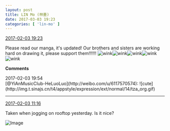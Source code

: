 ```yaml
---
layout: post
title: LIN Mo (林墨)
date: 2017-03-03 19:23
categories: [ 'lin-mo' ]
---
```


<div class="weibo-info">
  <a href="http://weibo.com/6108312042/Ey6Sd0Ylt">2017-02-03 19:23</a>
</div>

Please read our manga, it's updated! Our brothers and sisters are working hard on drawing it, please support them!!!!!! ![wink](http://img.t.sinajs.cn/t4/appstyle/expression/ext/normal/c3/zy_org.gif)![wink](http://img.t.sinajs.cn/t4/appstyle/expression/ext/normal/c3/zy_org.gif)![wink](http://img.t.sinajs.cn/t4/appstyle/expression/ext/normal/c3/zy_org.gif)![wink](http://img.t.sinajs.cn/t4/appstyle/expression/ext/normal/c3/zy_org.gif)![wink](http://img.t.sinajs.cn/t4/appstyle/expression/ext/normal/c3/zy_org.gif)

<!-- more -->

**Comments**

<div class="weibo-info">2017-02-03 19:54</div>
[@YiAnMusicClub-HeLuoLuo](http://weibo.com/u/6117570574): ![cute](http://img.t.sinajs.cn/t4/appstyle/expression/ext/normal/14/tza_org.gif)

---

<div class="weibo-info">
  <a href="http://weibo.com/6108312042/Ey3GxdNQo">2017-02-03 11:16</a>
</div>

Taken when jogging on rooftop yesterday. Is it nice?

![Image](http://wx3.sinaimg.cn/mw690/006FnQZYgy1fd9hdawltzj32c0340kjn.jpg)
